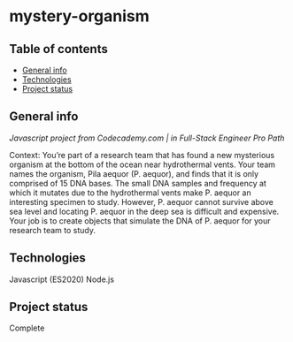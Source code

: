 # mystery-organism

## Table of contents
* [General info](#general-info)
* [Technologies](#technologies)
* [Project status](#project-status)

## General info
*Javascript project from Codecademy.com | in Full-Stack Engineer Pro Path*

Context: You’re part of a research team that has found a new mysterious organism at the bottom of the ocean near hydrothermal vents. Your team names the organism, Pila aequor (P. aequor), and finds that it is only comprised of 15 DNA bases. The small DNA samples and frequency at which it mutates due to the hydrothermal vents make P. aequor an interesting specimen to study. However, P. aequor cannot survive above sea level and locating P. aequor in the deep sea is difficult and expensive. Your job is to create objects that simulate the DNA of P. aequor for your research team to study.


## Technologies
Javascript (ES2020)
Node.js

## Project status
Complete
